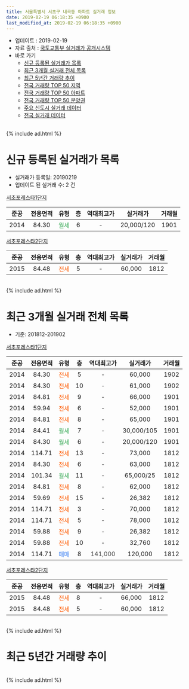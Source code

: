 ```yaml
---
title: 서울특별시 서초구 내곡동 아파트 실거래 정보
date: 2019-02-19 06:18:35 +0900
last_modified_at: 2019-02-19 06:18:35 +0900
---
```


* 업데이트 : 2019-02-19
* 자료 출처 : [국토교통부 실거래가 공개시스템](http://rt.molit.go.kr)
* 바로 가기
    * [신규 등록된 실거래가 목록](#신규-등록된-실거래가-목록)
    * [최근 3개월 실거래 전체 목록](#최근-3개월-실거래-전체-목록)
    * [최근 5년간 거래량 추이](#최근-5년간-거래량-추이)
    * [전국 거래량 TOP 50 지역](https://inasie.github.io/apt-trade-info/최근-3개월-전국에서-가장-거래가-많이-발생한-지역)
    * [전국 거래량 TOP 50 아파트](https://inasie.github.io/apt-trade-info/최근-3개월-전국에서-가장-거래가-많이-발생한-아파트)
    * [전국 거래량 TOP 50 분양권](https://inasie.github.io/apt-trade-info/최근-3개월-전국에서-가장-거래가-많이-발생한-분양권)
    * [주요 신도시 실거래 데이터](https://inasie.github.io/apt-trade-info/주요-신도시)
    * [전국 실거래 데이터](https://inasie.github.io/apt-trade-info/전국)
<br>
{% include ad.html %}
<br>

# 신규 등록된 실거래가 목록
* 실거래가 등록일: 20190219
* 업데이트 된 실거래 수: 2 건


[서초포레스타1단지](https://search.naver.com/search.naver?query=%EC%84%9C%EC%9A%B8%ED%8A%B9%EB%B3%84%EC%8B%9C+%EC%84%9C%EC%B4%88%EA%B5%AC+%EB%82%B4%EA%B3%A1%EB%8F%99+%EC%84%9C%EC%B4%88%ED%8F%AC%EB%A0%88%EC%8A%A4%ED%83%801%EB%8B%A8%EC%A7%80)

|준공|전용면적|유형|층|역대최고가|실거래가|거래월|
|:---:|:---:|:---:|:---:|:---:|:---:|:---:|
|2014|84.30|<span style="color:#34a853">월세</span>|6|<span style="color:#444444">-</span>|20,000/120|1901|

[서초포레스타2단지](https://search.naver.com/search.naver?query=%EC%84%9C%EC%9A%B8%ED%8A%B9%EB%B3%84%EC%8B%9C+%EC%84%9C%EC%B4%88%EA%B5%AC+%EB%82%B4%EA%B3%A1%EB%8F%99+%EC%84%9C%EC%B4%88%ED%8F%AC%EB%A0%88%EC%8A%A4%ED%83%802%EB%8B%A8%EC%A7%80)

|준공|전용면적|유형|층|역대최고가|실거래가|거래월|
|:---:|:---:|:---:|:---:|:---:|:---:|:---:|
|2015|84.48|<span style="color:#ff5a00">전세</span>|5|<span style="color:#444444">-</span>|60,000|1812|


<br>
{% include ad.html %}
<br>

# 최근 3개월 실거래 전체 목록
* 기준: 201812-201902


[서초포레스타1단지](https://search.naver.com/search.naver?query=%EC%84%9C%EC%9A%B8%ED%8A%B9%EB%B3%84%EC%8B%9C+%EC%84%9C%EC%B4%88%EA%B5%AC+%EB%82%B4%EA%B3%A1%EB%8F%99+%EC%84%9C%EC%B4%88%ED%8F%AC%EB%A0%88%EC%8A%A4%ED%83%801%EB%8B%A8%EC%A7%80)

|준공|전용면적|유형|층|역대최고가|실거래가|거래월|
|:---:|:---:|:---:|:---:|:---:|:---:|:---:|
|2014|84.30|<span style="color:#ff5a00">전세</span>|5|<span style="color:#444444">-</span>|60,000|1902|
|2014|84.30|<span style="color:#ff5a00">전세</span>|10|<span style="color:#444444">-</span>|61,000|1902|
|2014|84.81|<span style="color:#ff5a00">전세</span>|9|<span style="color:#444444">-</span>|66,000|1901|
|2014|59.94|<span style="color:#ff5a00">전세</span>|6|<span style="color:#444444">-</span>|52,000|1901|
|2014|84.81|<span style="color:#ff5a00">전세</span>|8|<span style="color:#444444">-</span>|65,000|1901|
|2014|84.41|<span style="color:#34a853">월세</span>|7|<span style="color:#444444">-</span>|30,000/105|1901|
|2014|84.30|<span style="color:#34a853">월세</span>|6|<span style="color:#444444">-</span>|20,000/120|1901|
|2014|114.71|<span style="color:#ff5a00">전세</span>|13|<span style="color:#444444">-</span>|73,000|1812|
|2014|84.30|<span style="color:#ff5a00">전세</span>|6|<span style="color:#444444">-</span>|63,000|1812|
|2014|101.34|<span style="color:#34a853">월세</span>|11|<span style="color:#444444">-</span>|65,000/25|1812|
|2014|84.81|<span style="color:#ff5a00">전세</span>|8|<span style="color:#444444">-</span>|62,000|1812|
|2014|59.69|<span style="color:#ff5a00">전세</span>|15|<span style="color:#444444">-</span>|26,382|1812|
|2014|114.71|<span style="color:#ff5a00">전세</span>|3|<span style="color:#444444">-</span>|70,000|1812|
|2014|114.71|<span style="color:#ff5a00">전세</span>|5|<span style="color:#444444">-</span>|78,000|1812|
|2014|59.88|<span style="color:#ff5a00">전세</span>|9|<span style="color:#444444">-</span>|26,382|1812|
|2014|59.88|<span style="color:#ff5a00">전세</span>|10|<span style="color:#444444">-</span>|32,760|1812|
|2014|114.71|<span style="color:#4285f3">매매</span>|8|<span style="color:#444444">141,000</span>|120,000|1812|

[서초포레스타2단지](https://search.naver.com/search.naver?query=%EC%84%9C%EC%9A%B8%ED%8A%B9%EB%B3%84%EC%8B%9C+%EC%84%9C%EC%B4%88%EA%B5%AC+%EB%82%B4%EA%B3%A1%EB%8F%99+%EC%84%9C%EC%B4%88%ED%8F%AC%EB%A0%88%EC%8A%A4%ED%83%802%EB%8B%A8%EC%A7%80)

|준공|전용면적|유형|층|역대최고가|실거래가|거래월|
|:---:|:---:|:---:|:---:|:---:|:---:|:---:|
|2015|84.48|<span style="color:#ff5a00">전세</span>|8|<span style="color:#444444">-</span>|66,000|1812|
|2015|84.48|<span style="color:#ff5a00">전세</span>|5|<span style="color:#444444">-</span>|60,000|1812|


<br>
{% include ad.html %}
<br>

# 최근 5년간 거래량 추이


<div style="width:100%;">
    <canvas id="deal_progress" height="200"></canvas>
</div>

<script>
new Chart(document.getElementById("deal_progress"), {
    type: 'line',
    data: {
        labels: ['201402','201403','201404','201405','201406','201407','201408','201409','201410','201411','201412','201501','201502','201503','201504','201505','201506','201507','201508','201509','201510','201511','201512','201601','201602','201603','201604','201605','201606','201607','201608','201609','201610','201611','201612','201701','201702','201703','201704','201705','201706','201707','201708','201709','201710','201711','201712','201801','201802','201803','201804','201805','201806','201807','201808','201809','201810','201811','201812','201901','201902'],
        datasets: [{
            label: '매매',
            pointRadius: 1,
            data: [0, 0, 0, 0, 0, 0, 5, 16, 23, 5, 2, 1, 10, 17, 12, 6, 6, 3, 4, 5, 9, 6, 5, 0, 1, 0, 2, 4, 2, 11, 7, 3, 13, 8, 3, 1, 2, 3, 5, 18, 23, 30, 18, 22, 8, 10, 20, 31, 12, 10, 4, 1, 2, 5, 19, 6, 2, 0, 1, 0, 0],
            borderColor: "rgba(255, 201, 14, 1)",
            backgroundColor: "rgba(255, 201, 14, 0.5)",
            fill: false,
            lineTension: 0
        },{
            label: '전월세',
            pointRadius: 1,
            data: [1, 2, 13, 1, 4, 11, 22, 40, 35, 20, 9, 12, 7, 4, 7, 3, 59, 40, 33, 15, 18, 5, 6, 5, 6, 2, 5, 7, 15, 12, 25, 33, 55, 18, 23, 16, 8, 9, 10, 16, 10, 12, 63, 29, 12, 11, 12, 16, 12, 12, 7, 6, 11, 14, 15, 8, 48, 10, 11, 5, 2],
            borderColor: "rgba(0, 141, 185, 1)",
            backgroundColor: "rgba(0, 141, 185, 0.5)",
            fill: false,
            lineTension: 0
        }
        ]
    },
    options: {
        responsive: true,
        title: {
            display: false
        },
        tooltips: {
            mode: 'index',
            intersect: false
        },
        hover: {
            mode: 'nearest',
            intersect: true
        },
        scales: {
            xAxes: [{
                display: true,
                scaleLabel: {
                    display: true,
                    labelString: '년/월'
                }
            }],
            yAxes: [{
                display: true,
                ticks: {
                    suggestedMin: 0,
                },
                scaleLabel: {
                    display: true,
                    labelString: '실거래 수'
                }
            }]
        }
    }
});

</script>


<br>
{% include ad.html %}
<br>

